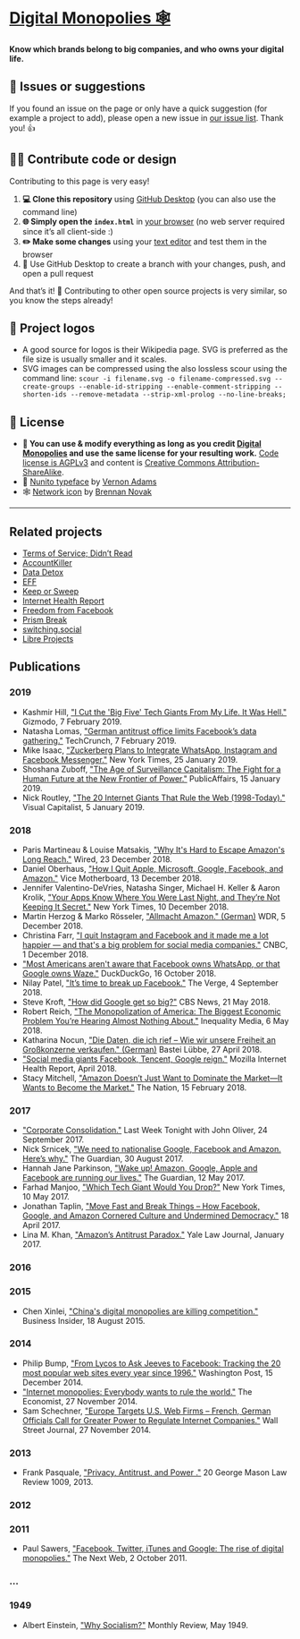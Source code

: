 # [Digital Monopolies 🕸](https://monopolies.net)

**Know which brands belong to big companies, and who owns your digital life.**


## 🐛 Issues or suggestions

If you found an issue on the page or only have a quick suggestion (for example a project to add), please open a new issue in [our issue list](https://github.com/monopolies/monopolies.net/issues). Thank you! 👍


## 👩‍💻 Contribute code or design

Contributing to this page is very easy!

1. **💻 Clone this repository** using [GitHub Desktop](https://desktop.github.com) (you can also use the command line)
2. **🌐 Simply open the `index.html`** in [your browser](https://www.mozilla.org/firefox/) (no web server required since it’s all client-side :)
3. **✏️ Make some changes** using your [text editor](https://atom.io) and test them in the browser
4. 🚀 Use GitHub Desktop to create a branch with your changes, push, and open a pull request

And that’s it! 🎉 Contributing to other open source projects is very similar, so you know the steps already!


## 📐 Project logos

- A good source for logos is their Wikipedia page. SVG is preferred as the file size is usually smaller and it scales.
- SVG images can be compressed using the also lossless scour using the command line: `scour -i filename.svg -o filename-compressed.svg --create-groups --enable-id-stripping --enable-comment-stripping --shorten-ids --remove-metadata --strip-xml-prolog --no-line-breaks;`


## 📜 License

- **🔀 You can use & modify everything as long as you credit [Digital Monopolies](https://monopolies.net) and use the same license for your resulting work.** [Code license is AGPLv3](https://www.gnu.org/licenses/agpl-3.0.en.html) and content is [Creative Commons Attribution-ShareAlike](https://creativecommons.org/licenses/by-sa/4.0/).
- 📄 [Nunito typeface](https://github.com/vernnobile/NunitoFont) by [Vernon Adams](http://sansoxygen.com)
- 🕸 [Network icon](https://thenounproject.com/term/network/21266/) by [Brennan Novak](https://brennannovak.com)


-------------------------------------------


## Related projects
- [Terms of Service; Didn’t Read](https://tosdr.org)
- [AccountKiller](https://www.accountkiller.com)
- [Data Detox](https://datadetox.myshadow.org)
- [EFF](https://www.eff.org)
- [Keep or Sweep](http://keeporsweep.net)
- [Internet Health Report](https://internethealthreport.org)
- [Freedom from Facebook](https://freedomfromfb.com)
- [Prism Break](https://prism-break.org)
- [switching.social](https://switching.social)
- [Libre Projects](https://libreprojects.net)



## Publications

### 2019
- Kashmir Hill, ["I Cut the 'Big Five' Tech Giants From My Life. It Was Hell."](https://gizmodo.com/i-cut-the-big-five-tech-giants-from-my-life-it-was-hel-1831304194) Gizmodo, 7 February 2019.
- Natasha Lomas, ["German antitrust office limits Facebook’s data gathering."](https://techcrunch.com/2019/02/07/german-antitrust-office-limits-facebooks-data-gathering/) TechCrunch, 7 February 2019.
- Mike Isaac, ["Zuckerberg Plans to Integrate WhatsApp, Instagram and Facebook Messenger."](https://www.nytimes.com/2019/01/25/technology/facebook-instagram-whatsapp-messenger.html) New York Times, 25 January 2019.
- Shoshana Zuboff, ["The Age of Surveillance Capitalism: The Fight for a Human Future at the New Frontier of Power."](https://www.shoshanazuboff.com/new/) PublicAffairs, 15 January 2019.
- Nick Routley, ["The 20 Internet Giants That Rule the Web (1998-Today)."](https://www.visualcapitalist.com/20-internet-giants-rule-web/) Visual Capitalist, 5 January 2019.

### 2018
- Paris Martineau & Louise Matsakis, ["Why It's Hard to Escape Amazon's Long Reach."](https://www.wired.com/story/why-hard-escape-amazons-long-reach/) Wired, 23 December 2018.
- Daniel Oberhaus, ["How I Quit Apple, Microsoft, Google, Facebook, and Amazon."](https://motherboard.vice.com/en_us/article/ev3qw7/how-to-quit-apple-microsoft-google-facebook-amazon) Vice Motherboard, 13 December 2018.
- Jennifer Valentino-DeVries, Natasha Singer, Michael H. Keller & Aaron Krolik, ["Your Apps Know Where You Were Last Night, and They’re Not Keeping It Secret."](https://www.nytimes.com/interactive/2018/12/10/business/location-data-privacy-apps.html) New York Times, 10 December 2018.
- Martin Herzog & Marko Rösseler, ["Allmacht Amazon." (German)](https://www1.wdr.de/fernsehen/die-story/sendungen/allmacht-amazon-100.html) WDR, 5 December 2018.
- Christina Farr, ["I quit Instagram and Facebook and it made me a lot happier — and that's a big problem for social media companies."](https://www.cnbc.com/2018/12/01/social-media-detox-christina-farr-quits-instagram-facebook.html) CNBC, 1 December 2018.
- ["Most Americans aren't aware that Facebook owns WhatsApp, or that Google owns Waze."](https://spreadprivacy.com/facebook-whatsapp/) DuckDuckGo, 16 October 2018.
- Nilay Patel, ["It’s time to break up Facebook."](https://www.theverge.com/2018/9/4/17816572/tim-wu-facebook-regulation-interview-curse-of-bigness-antitrust) The Verge, 4 September 2018.
- Steve Kroft, ["How did Google get so big?"](https://www.cbsnews.com/news/how-did-google-get-so-big/) CBS News, 21 May 2018.
- Robert Reich, ["The Monopolization of America: The Biggest Economic Problem You’re Hearing Almost Nothing About."](http://robertreich.org/post/173655842990) Inequality Media, 6 May 2018.
- Katharina Nocun, ["Die Daten, die ich rief – Wie wir unsere Freiheit an Großkonzerne verkaufen." (German)](https://www.luebbe.de/bastei-luebbe/buecher/politik-und-gesellschaft/die-daten-die-ich-rief/id_6549526) Bastei Lübbe, 27 April 2018.
- ["Social media giants Facebook, Tencent, Google reign."](https://internethealthreport.org/2018/social-media-giants-facebook-tencent-google-reign/) Mozilla Internet Health Report, April 2018.
- Stacy Mitchell, ["Amazon Doesn’t Just Want to Dominate the Market—It Wants to Become the Market."](https://www.thenation.com/article/amazon-doesnt-just-want-to-dominate-the-market-it-wants-to-become-the-market/) The Nation, 15 February 2018.

### 2017
- ["Corporate Consolidation."](https://www.youtube.com/watch?v=00wQYmvfhn4) Last Week Tonight with John Oliver, 24 September 2017.
- Nick Srnicek, ["We need to nationalise Google, Facebook and Amazon. Here’s why."](https://www.theguardian.com/commentisfree/2017/aug/30/nationalise-google-facebook-amazon-data-monopoly-platform-public-interest) The Guardian, 30 August 2017.
- Hannah Jane Parkinson, ["Wake up! Amazon, Google, Apple and Facebook are running our lives."](https://www.theguardian.com/commentisfree/2017/may/12/wake-up-amazon-google-apple-facebook-run-our-lives) The Guardian, 12 May 2017.
- Farhad Manjoo, ["Which Tech Giant Would You Drop?"](https://www.nytimes.com/interactive/2017/05/10/technology/Ranking-Apple-Amazon-Facebook-Microsoft-Google.html)
New York Times, 10 May 2017.
- Jonathan Taplin, ["Move Fast and Break Things – How Facebook, Google, and Amazon Cornered Culture and Undermined Democracy."](https://www.jontaplin.com/the-book) 18 April 2017.
- Lina M. Khan, ["Amazon’s Antitrust Paradox."](https://www.yalelawjournal.org/note/amazons-antitrust-paradox) Yale Law Journal, January 2017.

### 2016

### 2015
- Chen Xinlei, ["China's digital monopolies are killing competition."](https://www.businessinsider.com/chinas-digital-monopolies-are-killing-competition-2015-8) Business Insider, 18 August 2015.

### 2014
- Philip Bump, ["From Lycos to Ask Jeeves to Facebook: Tracking the 20 most popular web sites every year since 1996."](https://www.washingtonpost.com/news/the-intersect/wp/2014/12/15/from-lycos-to-ask-jeeves-to-facebook-tracking-the-20-most-popular-web-sites-every-year-since-1996/) Washington Post, 15 December 2014.
- ["Internet monopolies: Everybody wants to rule the world."](https://www.economist.com/briefing/2014/11/27/everybody-wants-to-rule-the-world) The Economist, 27 November 2014.
- Sam Schechner, ["Europe Targets U.S. Web Firms – French, German Officials Call for Greater Power to Regulate Internet Companies."](https://www.wsj.com/articles/french-german-officials-call-for-fresh-look-at-internet-giants-1417110508) Wall Street Journal, 27 November 2014.

### 2013
- Frank Pasquale, ["Privacy, Antitrust, and Power
."](https://digitalcommons.law.umaryland.edu/fac_pubs/1343/) 20 George Mason Law Review 1009, 2013.

### 2012

### 2011
- Paul Sawers, ["Facebook, Twitter, iTunes and Google: The rise of digital monopolies."](https://thenextweb.com/insider/2011/10/02/facebook-twitter-itunes-and-google-the-rise-of-digital-monopolies/) The Next Web, 2 October 2011.

### …

### 1949
- Albert Einstein, ["Why Socialism?"](https://monthlyreview.org/2009/05/01/why-socialism/) Monthly Review, May 1949.

